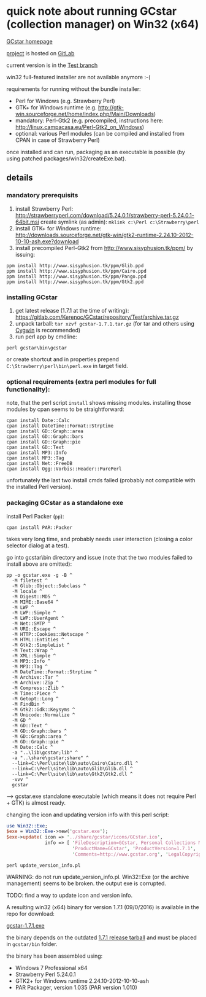 # quick note about running GCstar (collection manager) on Win32 (x64)

[GCstar homepage](http://www.gcstar.org/index.en.php)

[project](https://gna.org/projects/gcstar) is hosted on [GitLab](https://gitlab.com/Kerenoc/GCstar/tree/Test)

current version  is in the [Test branch](https://gitlab.com/Kerenoc/GCstar/repository/Test/archive.tar.gz)

win32 full-featured installer are not available anymore :-(

requirements for running without the bundle installer:

* Perl for Windows (e.g. Strawberry Perl)
* GTK+ for Windows runtime (e.g. http://gtk-win.sourceforge.net/home/index.php/Main/Downloads)
* mandatory: Perl-Gtk2 (e.g. precompiled, instructions here: http://linux.campacasa.eu/Perl-Gtk2_on_Windows)
* optional: various Perl modules (can be compiled and installed from CPAN in case of Strawberry Perl)

once installed and can run, packaging as an executable is possible (by using patched packages/win32/createExe.bat).

## details

### mandatory prerequisits

1. install Strawberry Perl: http://strawberryperl.com/download/5.24.0.1/strawberry-perl-5.24.0.1-64bit.msi
create symlink (as admin): `mklink c:\Perl c:\Strawberry\perl`
2. install GTK+ for Windows runtime: http://downloads.sourceforge.net/gtk-win/gtk2-runtime-2.24.10-2012-10-10-ash.exe?download
3. install precompiled Perl-Gtk2 from http://www.sisyphusion.tk/ppm/ by issuing:
```
ppm install http://www.sisyphusion.tk/ppm/Glib.ppd
ppm install http://www.sisyphusion.tk/ppm/Cairo.ppd
ppm install http://www.sisyphusion.tk/ppm/Pango.ppd
ppm install http://www.sisyphusion.tk/ppm/Gtk2.ppd
```

### installing GCstar

1. get latest release (1.7.1 at the time of writing): https://gitlab.com/Kerenoc/GCstar/repository/Test/archive.tar.gz
2. unpack tarball: `tar xzvf gcstar-1.7.1.tar.gz`
(for tar and others using [Cygwin](https://www.cygwin.com/) is recommended)
3. run perl app by cmdline:
```
perl gcstar\bin\gcstar
```
or create shortcut and in properties prepend `C:\Strawberry\perl\bin\perl.exe` in target field.

### optional requirements (extra perl modules for full functionality):

note, that the perl script `install` shows missing modules.
installing those modules by cpan seems to be straightforward:
```
cpan install Date::Calc
cpan install DateTime::Format::Strptime
cpan install GD::Graph::area
cpan install GD::Graph::bars
cpan install GD::Graph::pie
cpan install GD::Text
cpan install MP3::Info
cpan install MP3::Tag
cpan install Net::FreeDB
cpan install Ogg::Vorbis::Header::PurePerl
```

unfortunately the last two install cmds failed (probably not compatible with the installed Perl version).

### packaging GCstar as a standalone exe

install Perl Packer (`pp`):
```
cpan install PAR::Packer
```

takes very long time, and probably needs user interaction (closing a color selector dialog at a test).

go into gcstar\bin directory and issue (note that the two modules failed to install above are omitted):
```
pp -o gcstar.exe -g -B ^
  -M filetest ^
  -M Glib::Object::Subclass ^
  -M locale ^
  -M Digest::MD5 ^
  -M MIME::Base64 ^
  -M LWP ^
  -M LWP::Simple ^
  -M LWP::UserAgent ^
  -M Net::SMTP ^
  -M URI::Escape ^
  -M HTTP::Cookies::Netscape ^
  -M HTML::Entities ^
  -M Gtk2::SimpleList ^
  -M Text::Wrap ^
  -M XML::Simple ^
  -M MP3::Info ^
  -M MP3::Tag ^
  -M DateTime::Format::Strptime ^
  -M Archive::Tar ^
  -M Archive::Zip ^
  -M Compress::Zlib ^
  -M Time::Piece ^
  -M Getopt::Long ^
  -M FindBin ^
  -M Gtk2::Gdk::Keysyms ^
  -M Unicode::Normalize ^
  -M GD ^
  -M GD::Text ^
  -M GD::Graph::bars ^
  -M GD::Graph::area ^
  -M GD::Graph::pie ^
  -M Date::Calc ^
  -a "..\lib\gcstar;lib" ^
  -a "..\share\gcstar;share" ^
  --link=C:\Perl\site\lib\auto\Cairo\Cairo.dll ^
  --link=C:\Perl\site\lib\auto\Glib\Glib.dll ^
  --link=C:\Perl\site\lib\auto\Gtk2\Gtk2.dll ^
  -vvv ^
  gcstar
```

--> gcstar.exe standalone executable (which means it does not
require Perl + GTK) is almost ready.

changing the icon and updating version info with this perl script:
```perl
use Win32::Exe;
$exe = Win32::Exe->new('gcstar.exe');
$exe->update( icon => '../share/gcstar/icons/GCstar.ico',
              info => [ 'FileDescription=GCstar, Personal Collections Manager', 'FileVersion=1.7.1',
                        'ProductName=GCstar', 'ProductVersion=1.7.1',
                        'Comments=http://www.gcstar.org', 'LegalCopyright=GNU GPL'] );
```
```
perl update_version_info.pl
```

WARNING: do not run update_version_info.pl. Win32::Exe (or the
archive management) seems to be broken. the output exe is corrupted.

TODO: find a way to update icon and version info.

A resulting win32 (x64) binary for version 1.7.1 (09/0/2016) is available in the repo for download:

[gcstar-1.7.1.exe](./gcstar-1.7.1.exe)

the binary depends on the outdated [1.7.1 release tarball](http://download.gna.org/gcstar/gcstar-1.7.1.tar.gz) and
must be placed in `gcstar/bin` folder.

the binary has been assembled using:
* Windows 7 Professional x64
* Strawberry Perl 5.24.0.1
* GTK2+ for Windows runtime 2.24.10-2012-10-10-ash
* PAR Packager, version 1.035 (PAR version 1.010)
